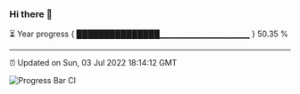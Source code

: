 ### Hi there 👋

⏳ Year progress { ███████████████▁▁▁▁▁▁▁▁▁▁▁▁▁▁▁ } 50.35 %

---

⏰ Updated on Sun, 03 Jul 2022 18:14:12 GMT

![Progress Bar CI](https://github.com/liununu/liununu/workflows/Progress%20Bar%20CI/badge.svg)
